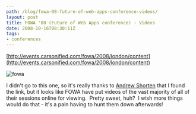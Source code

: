```yaml
---
path: /blog/fowa-08-future-of-web-apps-conference-videos/
layout: post
title: FOWA '08 (Future of Web Apps conference) - Videos
date: 2008-10-16T08:30:11Z
tags:
- conferences
---
```


[http://events.carsonified.com/fowa/2008/london/content](http://events.carsonified.com/fowa/2008/london/content)

![](http://uploads.psyked.co.uk/2008/10/fowa.jpg "fowa")

I didn't go to this one, so it's really thanks to [Andrew Shorten](http://www.ashorten.com/2008/10/15/upshotapp-wins-air-contest-at-fowa/) that I found the link, but it looks like FOWA have put videos of the vast majority of all of their sessions online for viewing.  Pretty sweet, huh?  I wish more things would do that - it's a pain having to hunt them down afterwards!